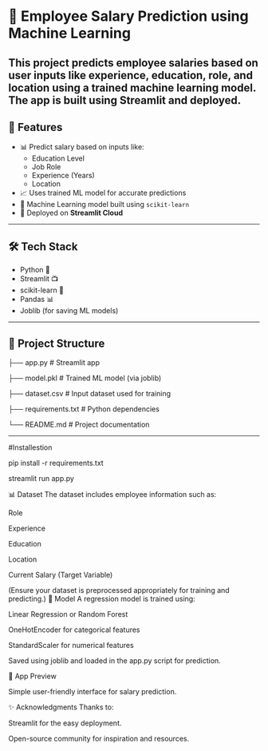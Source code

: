 
# 💼 Employee Salary Prediction using Machine Learning

This project predicts employee salaries based on user inputs like experience, education, role, and location using a trained machine learning model. The app is built using **Streamlit** and deployed.
---

## 📌 Features

- 📊 Predict salary based on inputs like:
  - Education Level
  - Job Role
  - Experience (Years)
  - Location
- 📈 Uses trained ML model for accurate predictions
- 🧠 Machine Learning model built using `scikit-learn`
- 🚀 Deployed on **Streamlit Cloud**

---

## 🛠️ Tech Stack

- Python 🐍
- Streamlit 📺
- scikit-learn 🤖
- Pandas 📊
- Joblib (for saving ML models)

---

## 📂 Project Structure

├── app.py # Streamlit app

├── model.pkl # Trained ML model (via joblib)

├── dataset.csv # Input dataset used for training

├── requirements.txt # Python dependencies

└── README.md # Project documentation

---
#Installestion

pip install -r requirements.txt

streamlit run app.py

📊 Dataset
The dataset includes employee information such as:

Role

Experience

Education

Location

Current Salary (Target Variable)

(Ensure your dataset is preprocessed appropriately for training and predicting.)
🤖 Model
A regression model is trained using:

Linear Regression or Random Forest

OneHotEncoder for categorical features

StandardScaler for numerical features

Saved using joblib and loaded in the app.py script for prediction.

📸 App Preview

Simple user-friendly interface for salary prediction.

✨ Acknowledgments
Thanks to:

Streamlit for the easy deployment.

Open-source community for inspiration and resources.

